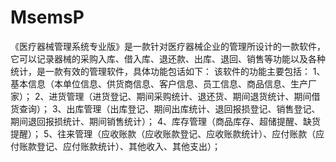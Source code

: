 # MsemsP
 《医疗器械管理系统专业版》是一款针对医疗器械企业的管理所设计的一款软件，它可以记录器械的采购入库、借入库、退还款、出库、退回、销售等功能以及各种统计，是一款有效的管理软件，具体功能包话如下： 该软件的功能主要包括： 1、基本信息（本单位信息、供货商信息、客户信息、员工信息、商品信息、生产厂家）； 2、进货管理（进货登记、期间采购统计、退还货、期间退货统计、期间借货查询）； 3、出库管理（出库登记、期间出库统计、退回报损登记、销售登记、期间退回报损统计、期间销售统计）； 4、库存管理（商品库存、超储提醒、缺货提醒）； 5、往来管理（应收账款（应收账款登记、应收账款统计）、应付账款（应付账款登记、应付账款统计）、其他收入、其他支出）；
